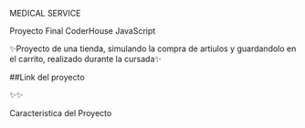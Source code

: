 MEDICAL SERVICE

Proyecto Final CoderHouse JavaScript

✨Proyecto de una tienda, simulando la compra de artiulos y guardandolo en el carrito, realizado durante la cursada✨

##Link del proyecto

✨✨

Caracteristica del Proyecto
